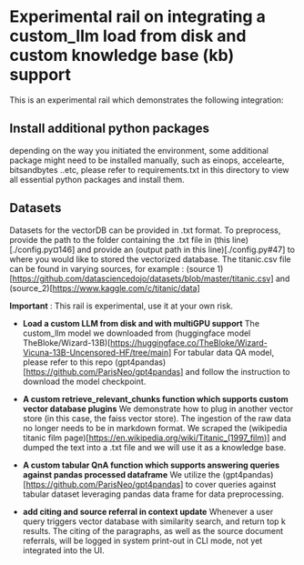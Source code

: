 # Experimental rail on integrating a custom_llm load from disk and custom knowledge base (kb) support

This is an experimental rail which demonstrates the following integration:

## Install additional python packages
 depending on the way you initiated the environment, some additional package might need to be installed manually, such as einops, accelearte, bitsandbytes ..etc, please refer to requirements.txt in this directory to view all essential python packages and install them.

## Datasets
 Datasets for the vectorDB can be provided in .txt format. To preprocess, provide the path to the folder containing the .txt file in (this line) [./config.py¤146] and provide an (output path in this line)[./config.py#47] to where you would like to stored the vectorized database.
 The titanic.csv file can be found in varying sources, for example : (source 1)[https://github.com/datasciencedojo/datasets/blob/master/titanic.csv] and (source_2)[https://www.kaggle.com/c/titanic/data]
    
**Important** : This rail is experimental, use it at your own risk.

- **Load a custom LLM from disk and with multiGPU support**
 The custom_llm model we downloaded from (huggingface model TheBloke/Wizard-13B)[https://huggingface.co/TheBloke/Wizard-Vicuna-13B-Uncensored-HF/tree/main]
 For tabular data QA model, please refer to this repo (gpt4pandas)[https://github.com/ParisNeo/gpt4pandas] and follow the instruction to download the model checkpoint.

- **A custom retrieve_relevant_chunks function which supports custom vector database plugins**
 We demonstrate how to plug in another vector store (in this case, the faiss vector store).
 The ingestion of the raw data no longer needs to be in markdown format. We scraped the (wikipedia titanic film page)[https://en.wikipedia.org/wiki/Titanic_(1997_film)] and dumped the text into a .txt file and we will use it as a knowledge base.

- **A custom tabular QnA function which supports answering queries against pandas processed dataframe**
 We utilize the (gpt4pandas)[https://github.com/ParisNeo/gpt4pandas] to cover queries against tabular dataset leveraging pandas data frame for data preprocessing.

- **add citing and source referral in context update**
Whenever a user query triggers vector database with similarity search, and return top k results. The citing of the paragraphs, as well as the source document referrals, will be logged in system print-out in CLI mode, not yet integrated into the UI.